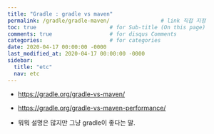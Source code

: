 ```yaml
---
title: "Gradle : gradle vs maven"
permalink: /gradle/gradle-maven/                # link 직접 지정
toc: true                       # for Sub-title (On this page)
comments: true                  # for disqus Comments
categories:                     # for categories
date: 2020-04-17 00:00:00 -0000
last_modified_at: 2020-04-17 00:00:00 -0000
sidebar:
  title: "etc"
  nav: etc
---
```


* https://gradle.org/gradle-vs-maven/
* https://gradle.org/gradle-vs-maven-performance/ 

* 뭐뭐 설명은 많지만 그냥 gradle이 좋다는 말.



